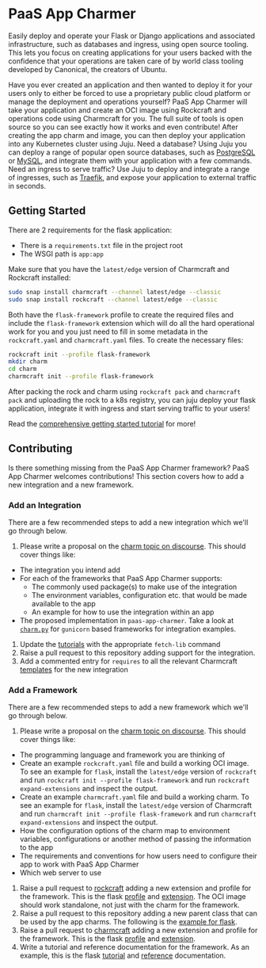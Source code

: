 # PaaS App Charmer

Easily deploy and operate your Flask or Django applications and associated
infrastructure, such as databases and ingress, using open source tooling. This
lets you focus on creating applications for your users backed with the
confidence that your operations are taken care of by world class tooling
developed by Canonical, the creators of Ubuntu.

Have you ever created an application and then wanted to deploy it for your users
only to either be forced to use a proprietary public cloud platform or manage
the deployment and operations yourself? PaaS App Charmer will take your
application and create an OCI image using Rockcraft and operations code using
Charmcraft for you. The full suite of tools is open source so you can see
exactly how it works and even contribute! After creating the app charm and
image, you can then deploy your application into any Kubernetes cluster using
Juju. Need a database? Using Juju you can deploy a range of popular open source
databases, such as [PostgreSQL](https://charmhub.io/postgresql) or
[MySQL](https://charmhub.io/mysql), and integrate them with your application
with a few commands. Need an ingress to serve traffic? Use Juju to deploy and
integrate a range of ingresses, such as
[Traefik](https://charmhub.io/traefik-k8s), and expose your application to
external traffic in seconds.

## Getting Started

There are 2 requirements for the flask application:

* There is a `requirements.txt` file in the project root
* The WSGI path is `app:app`

Make sure that you have the `latest/edge` version of Charmcraft and Rockcraft
installed:

```bash
sudo snap install charmcraft --channel latest/edge --classic
sudo snap install rockcraft --channel latest/edge --classic
```

Both have the `flask-framework` profile to create the required files
and include the `flask-framework` extension which will do all the hard
operational work for you and you just need to fill in some metadata in the
`rockcraft.yaml` and `charmcraft.yaml` files. To create the necessary files:

```bash
rockcraft init --profile flask-framework
mkdir charm
cd charm
charmcraft init --profile flask-framework
```

After packing the rock and charm using `rockcraft pack` and `charmcraft pack`
and uploading the rock to a k8s registry, you can juju deploy your flask
application, integrate it with ingress and start serving traffic to your users!

Read the
[comprehensive getting started tutorial](https://juju.is/docs/sdk/write-your-first-kubernetes-charm-using-the-paas-app-charmer)
for more!

## Contributing

Is there something missing from the PaaS App Charmer framework? PaaS App Charmer
welcomes contributions! This section covers how to add a new integration and a
new framework.

### Add an Integration

There are a few recommended steps to add a new integration which we'll go
through below.

1. Please write a proposal on the
  [charm topic on discourse](https://discourse.charmhub.io/c/charm/41). This
  should cover things like:
  * The integration you intend add
  * For each of the frameworks that PaaS App Charmer supports:
    - The commonly used package(s) to make use of the integration
    - The environment variables, configuration etc. that would be made available
      to the app
    - An example for how to use the integration within an app
  * The proposed implementation in `paas-app-charmer`. Take a look at
    [`charm.py`](paas_app_charmer/_gunicorn/charm.py) for `gunicorn` based
    frameworks for integration examples.
1. Update the [tutorials](docs/tutorials) with the appropriate `fetch-lib`
  command
1. Raise a pull request to this repository adding support for the integration.
1. Add a commented entry for `requires` to all the relevant Charmcraft
  [templates](https://github.com/canonical/charmcraft/tree/main/charmcraft/templates)
  for the new integration

### Add a Framework

There are a few recommended steps to add a new framework which we'll go through
below.

1. Please write a proposal on the
  [charm topic on discourse](https://discourse.charmhub.io/c/charm/41). This
  should cover things like:
  * The programming language and framework you are thinking of
  * Create an example `rockcraft.yaml` file and build a working OCI image. To
    see an example for `flask`, install the `latest/edge` version of `rockcraft`
    and run `rockcraft init --profile flask-framework` and run
    `rockcraft expand-extensions` and inspect the output.
  * Create an example `charmcraft.yaml` file and build a working charm. To see
    an example for `flask`, install the `latest/edge` version of Charmcraft
    and run `charmcraft init --profile flask-framework` and run
    `charmcraft expand-extensions` and inspect the output.
  * How the configuration options of the charm map to environment variables,
    configurations or another method of passing the information to the app
  * The requirements and conventions for how users need to configure their app
    to work with PaaS App Charmer
  * Which web server to use
1. Raise a pull request to [rockcraft](https://github.com/canonical/rockcraft)
  adding a new extension and profile for the framework. This is the flask
  [profile](https://github.com/canonical/rockcraft/blob/fdd2dee18c81b12f25e6624a5a48f9f1ac9fdb90/rockcraft/commands/init.py#L79)
  and
  [extension](https://github.com/canonical/rockcraft/blob/fdd2dee18c81b12f25e6624a5a48f9f1ac9fdb90/rockcraft/extensions/gunicorn.py#L176).
  The OCI image should work standalone, not just with the charm for the
  framework.
1. Raise a pull request to this repository adding a new parent class that can be
  used by the app charms. The following is the
  [example for flask](./paas_app_charmer/flask/charm.py).
1. Raise a pull request to
  [charmcraft](https://github.com/canonical/charmcraft) adding a new extension
  and profile for the framework. This is the flask
  [profile](https://github.com/canonical/charmcraft/tree/main/charmcraft/templates/init-flask-framework)
  and
  [extension](https://github.com/canonical/charmcraft/blob/b6baa10566e3f3933cbd42392a0fe62cc79d2b6b/charmcraft/extensions/gunicorn.py#L167).
1. Write a tutorial and reference documentation for the framework. As an
  example, this is the flask [tutorial](docs/tutorials/flask.md) and
  [reference](docs/reference/flask.md) documentation.
